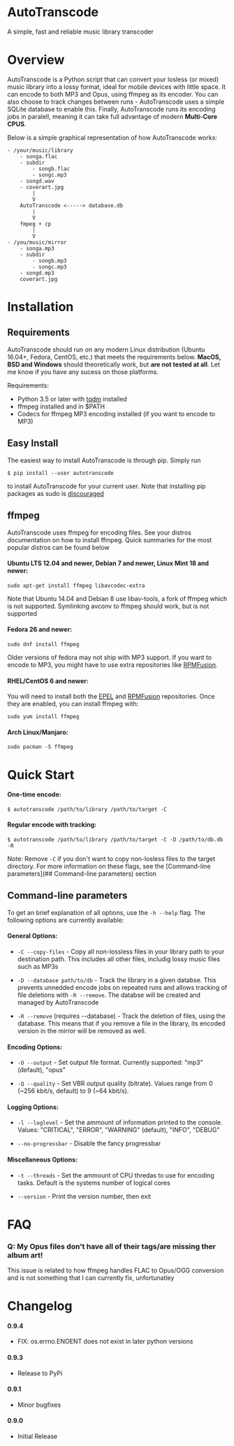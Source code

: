 # AutoTranscode

A simple, fast and reliable music library transcoder

# Overview

AutoTranscode is a Python script that can convert your losless (or mixed) music library into a lossy format, ideal for mobile devices with little space. It can encode to both MP3 and Opus, using ffmpeg as its encoder. You can also choose to track changes between runs - AutoTranscode uses a simple SQLite database to enable this. Finally, AutoTranscode runs its encoding jobs in paralell, meaning it can take full advantage of modern __Multi-Core CPUS__.

Below is a simple graphical representation of how AutoTranscode works:

```
- /your/music/library
    - songa.flac
    - subdir
        - songb.flac
        - songc.mp3
    - songd.wav
    - coverart.jpg
        |
        V
    AutoTranscode <-----> database.db
        |
        V
    fmpeg + cp
        |
        V
- /you/music/mirror
    - songa.mp3
    - subdir
        - songb.mp3
        - songc.mp3
    - songd.mp3
    coverart.jpg
```

# Installation

## Requirements

AutoTranscode should run on any modern Linux distribution (Ubuntu 16.04+, Fedora, CentOS, etc.) that meets the requirements below. __MacOS, BSD and Windows__ should theoretically work, but __are not tested at all__. Let me know if you have any sucess on those platforms.

Requirements:
- Python 3.5 or later with [tqdm](https://github.com/tqdm/tqdm) installed
- ffmpeg installed and in $PATH
- Codecs for ffmpeg MP3 encoding installed (if you want to encode to MP3)

## Easy Install

The easiest way to install AutoTranscode is through pip. Simply run

```$ pip install --user autotranscode```

to install AutoTranscode for your current user. Note that installing pip packages as sudo is [discouraged](https://askubuntu.com/questions/802544/is-sudo-pip-install-still-a-broken-practice)

## ffmpeg

AutoTranscode uses ffmpeg for encoding files. See your distros documentation on how to install ffmpeg. Quick summaries for the most popular distros can be found below

#### Ubuntu LTS 12.04 and newer, Debian 7 and newer, Linux Mint 18 and newer:

```sudo apt-get install ffmpeg libavcodec-extra```

Note that Ubuntu 14.04 and Debian 8 use libav-tools, a fork of ffmpeg which is not supported. Symlinking avconv to ffmpeg should work, but is not supported

#### Fedora 26 and newer:

```sudo dnf install ffmpeg```

Older versions of fedora may not ship with MP3 support. If you want to encode to MP3, you might have to use extra repositories like [RPMFusion](https://rpmfusion.org/Configuration).

#### RHEL/CentOS 6 and newer:

You will need to install both the [EPEL](https://fedoraproject.org/wiki/EPEL) and [RPMFusion](https://rpmfusion.org/Configuration) repositories. Once they are enabled, you can install ffmpeg with:

```sudo yum install ffmpeg```

#### Arch Linux/Manjaro:

```sudo pacman -S ffmpeg```

# Quick Start

#### One-time encode:

```$ autotranscode /path/to/library /path/to/target -C```

#### Regular encode with tracking:

```$ autotranscode /path/to/library /path/to/target -C -D /path/to/db.db -R```

Note: Remove `-C` if you don't want to copy non-losless files to the target directory. For more information on these flags, see the [Command-line parameters](## Command-line parameters) section

## Command-line parameters

To get an brief explanation of all options, use the `-h --help` flag. The following options are currently available:

#### General Options:

- `-C --copy-files` - Copy all non-lossless files in your library path to your destination path. This includes all other files, includig lossy music files such as MP3s

- `-D --database path/to/db` - Track the library in a given databse. This prevents unnedded encode jobs on repeated runs and allows tracking of file deletions with `-R --remove`. The databse will be created and managed by AutoTranscode

- `-R --remove` (requires --database) - Track the deletion of files, using the database. This means that if you remove a file in the library, its encoded version in the mirror will be removed as well.

#### Encoding Options:

- `-O --output` - Set output file format. Currently supported: "mp3" (default), "opus"

- `-Q --quality` - Set VBR output quality (bitrate). Values range from 0 (~256 kbit/s, default) to 9 (~64 kbit/s).

#### Logging Options:

- `-l --loglevel` - Set the ammount of information printed to the console. Values: "CRITICAL", "ERROR", "WARNING" (default), "INFO", "DEBUG"

- `--no-progressbar` - Disable the fancy progressbar

#### Miscellaneous Options:

- `-t --threads` - Set the ammount of CPU thredas to use for encoding tasks. Default is the systems number of logical cores

- `--version` - Print the version number, then exit

# FAQ

### Q: My Opus files don't have all of their tags/are missing ther album art!

This issue is related to how ffmpeg handles FLAC to Opus/OGG conversion and is not something that I can currently fix, unfortunatley

# Changelog

#### 0.9.4

- FIX: os.errno.ENOENT does not exist in later python versions

#### 0.9.3

- Release to PyPi

#### 0.9.1

- Minor bugfixes

#### 0.9.0

- Initial Release
